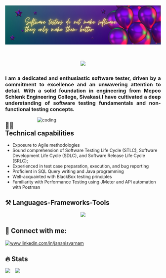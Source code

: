 ![janani's Banner Image](./banner.png)
 

<h1 align="center">
    <img src="https://readme-typing-svg.herokuapp.com/?font=Righteous&size=35&center=true&vCenter=true&width=500&height=70&duration=4000&lines=Hi+There!+👋;+I'm+Janani!+🙋‍♀️;+Welcome+to+my+github+profile;" />
</h1>
<h3 align="justify">I am a dedicated and enthusiastic software tester, driven by a commitment to excellence and an unwavering attention to detail. With a solid foundation in engineering from Mepco Schlenk Engineering College, Sivakasi.I have cultivated a deep understanding of software testing fundamentals and non-functional testing concepts.</h3>

<img align="right" alt="coding" width="400" src="https://startcoding.co.in/wp-content/uploads/2021/12/coding-for-kids.gif">



<h2>👩‍💻Technical capabilities</h2>
<ul>
  <li>Exposure to Agile methodologies</li>
  <li>Sound comprehension of Software Testing Life Cycle (STLC), Software Development Life Cycle (SDLC), and Software Release Life Cycle (SRLC); 
</li>
  <li>Experienced in test case preparation, execution, and bug reporting
</li>
 <li>Proficient in SQL Query writing and Java programming
</li>
 <li>Well-acquainted with BlackBox testing principles
</li>
 <li>Familiarity with Performance Testing using JMeter and API automation with Postman
</li>
</ul>



<h2>⚒️ Languages-Frameworks-Tools</h2>
<div align="center">
    <img src="https://skillicons.dev/icons?i=postman,java,javascript,mysql" />

</div>




<h2>📩 Connect with me:</h2>

<p align="left">
<a href="https://linkedin.com/in/www.linkedin.com/in/jananisvarnam" target="blank"><img align="center" src="https://raw.githubusercontent.com/rahuldkjain/github-profile-readme-generator/master/src/images/icons/Social/linked-in-alt.svg" alt="www.linkedin.com/in/jananisvarnam" height="30" width="40" /></a>
</p>

<h2>🔥 Stats</h2>

  <div id="stats">
  <img src="http://github-readme-streak-stats.herokuapp.com?user=jananivarnam&theme=dark&date_format=M%20j%5B%2C%20Y%5D" />&nbsp;&nbsp;&nbsp;
  <img src="https://github-readme-stats.vercel.app/api?username=jananivarnam&show_icons=true&theme=radical"/>
  </div>

